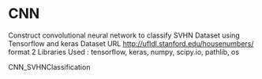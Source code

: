 # CNN
Construct convolutional neural network to classify SVHN Dataset using Tensorflow and keras
Dataset URL http://ufldl.stanford.edu/housenumbers/ format 2
Libraries Used : tensorflow, keras, numpy, scipy.io, pathlib, os

CNN_SVHNClassification 
